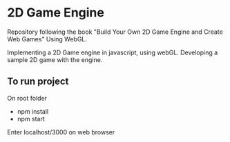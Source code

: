 # 2D Game Engine

Repository following the book "Build Your Own 2D Game Engine and Create Web Games"
Using WebGL.

Implementing a 2D Game engine in javascript, using webGL.
Developing a sample 2D game with the engine.

## To run project
On root folder
  - npm install
  - npm start

Enter localhost/3000 on web browser